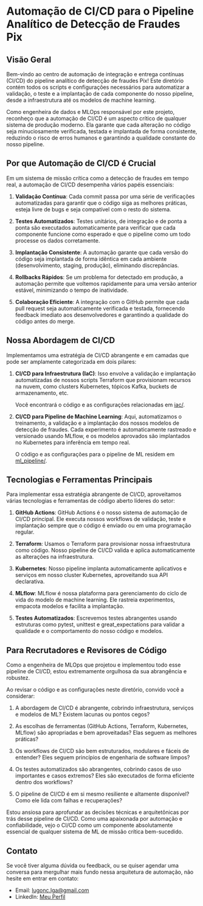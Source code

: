 # Automação de CI/CD para o Pipeline Analítico de Detecção de Fraudes Pix
## Visão Geral
Bem-vindo ao centro de automação de integração e entrega contínuas (CI/CD) do pipeline analítico de detecção de fraudes Pix! Este diretório contém todos os scripts e configurações necessários para automatizar a validação, o teste e a implantação de cada componente do nosso pipeline, desde a infraestrutura até os modelos de machine learning.

Como engenheira de dados e MLOps responsável por este projeto, reconheço que a automação de CI/CD é um aspecto crítico de qualquer sistema de produção moderno. Ela garante que cada alteração no código seja minuciosamente verificada, testada e implantada de forma consistente, reduzindo o risco de erros humanos e garantindo a qualidade constante do nosso pipeline.

## Por que Automação de CI/CD é Crucial
Em um sistema de missão crítica como a detecção de fraudes em tempo real, a automação de CI/CD desempenha vários papéis essenciais:

1. **Validação Contínua**: Cada commit passa por uma série de verificações automatizadas para garantir que o código siga as melhores práticas, esteja livre de bugs e seja compatível com o resto do sistema.

2. **Testes Automatizados**: Testes unitários, de integração e de ponta a ponta são executados automaticamente para verificar que cada componente funcione como esperado e que o pipeline como um todo processe os dados corretamente.

3. **Implantação Consistente**: A automação garante que cada versão do código seja implantada de forma idêntica em cada ambiente (desenvolvimento, staging, produção), eliminando discrepâncias.

4. **Rollbacks Rápidos**: Se um problema for detectado em produção, a automação permite que voltemos rapidamente para uma versão anterior estável, minimizando o tempo de inatividade.

5. **Colaboração Eficiente**: A integração com o GitHub permite que cada pull request seja automaticamente verificada e testada, fornecendo feedback imediato aos desenvolvedores e garantindo a qualidade do código antes do merge.

## Nossa Abordagem de CI/CD
Implementamos uma estratégia de CI/CD abrangente e em camadas que pode ser amplamente categorizada em dois pilares:

1. **CI/CD para Infraestrutura (IaC)**: Isso envolve a validação e implantação automatizadas de nossos scripts Terraform que provisionam recursos na nuvem, como clusters Kubernetes, tópicos Kafka, buckets de armazenamento, etc. 

   Você encontrará o código e as configurações relacionadas em [iac/](iac/).

2. **CI/CD para Pipeline de Machine Learning**: Aqui, automatizamos o treinamento, a validação e a implantação dos nossos modelos de detecção de fraudes. Cada experimento é automaticamente rastreado e versionado usando MLflow, e os modelos aprovados são implantados no Kubernetes para inferência em tempo real.
  
   O código e as configurações para o pipeline de ML residem em [ml_pipeline/](ml_pipeline/).

## Tecnologias e Ferramentas Principais
Para implementar essa estratégia abrangente de CI/CD, aproveitamos várias tecnologias e ferramentas de código aberto líderes do setor:

1. **GitHub Actions**: GitHub Actions é o nosso sistema de automação de CI/CD principal. Ele executa nossos workflows de validação, teste e implantação sempre que o código é enviado ou em uma programação regular.

2. **Terraform**: Usamos o Terraform para provisionar nossa infraestrutura como código. Nosso pipeline de CI/CD valida e aplica automaticamente as alterações na infraestrutura.

3. **Kubernetes**: Nosso pipeline implanta automaticamente aplicativos e serviços em nosso cluster Kubernetes, aproveitando sua API declarativa.

4. **MLflow**: MLflow é nossa plataforma para gerenciamento do ciclo de vida do modelo de machine learning. Ele rastreia experimentos, empacota modelos e facilita a implantação.

5. **Testes Automatizados**: Escrevemos testes abrangentes usando estruturas como pytest, unittest e great_expectations para validar a qualidade e o comportamento do nosso código e modelos.

## Para Recrutadores e Revisores de Código
Como a engenheira de MLOps que projetou e implementou todo esse pipeline de CI/CD, estou extremamente orgulhosa da sua abrangência e robustez. 

Ao revisar o código e as configurações neste diretório, convido você a considerar:

1. A abordagem de CI/CD é abrangente, cobrindo infraestrutura, serviços e modelos de ML? Existem lacunas ou pontos cegos?
  
2. As escolhas de ferramentas (GitHub Actions, Terraform, Kubernetes, MLflow) são apropriadas e bem aproveitadas? Elas seguem as melhores práticas?

3. Os workflows de CI/CD são bem estruturados, modulares e fáceis de entender? Eles seguem princípios de engenharia de software limpos?

4. Os testes automatizados são abrangentes, cobrindo casos de uso importantes e casos extremos? Eles são executados de forma eficiente dentro dos workflows?

5. O pipeline de CI/CD é em si mesmo resiliente e altamente disponível? Como ele lida com falhas e recuperações?

Estou ansiosa para aprofundar as decisões técnicas e arquitetônicas por trás desse pipeline de CI/CD. Como uma apaixonada por automação e confiabilidade, vejo o CI/CD como um componente absolutamente essencial de qualquer sistema de ML de missão crítica bem-sucedido.

## Contato
Se você tiver alguma dúvida ou feedback, ou se quiser agendar uma conversa para mergulhar mais fundo nessa arquitetura de automação, não hesite em entrar em contato:

- Email: lugonc.lga@gmail.com
- LinkedIn: [Meu Perfil](https://www.linkedin.com/in/luanagoncalves05/)
